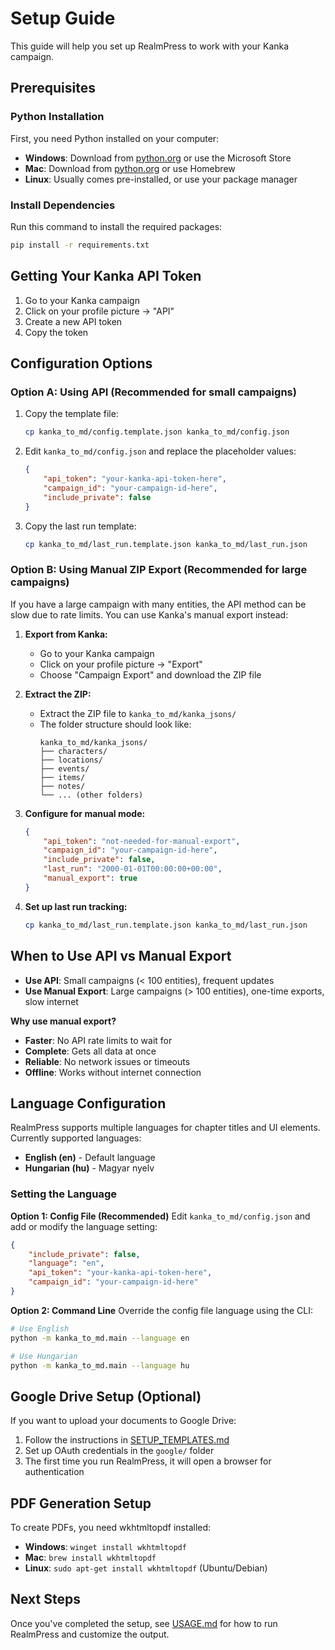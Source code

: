 # Setup Guide

This guide will help you set up RealmPress to work with your Kanka campaign.

## Prerequisites

### Python Installation
First, you need Python installed on your computer:
- **Windows**: Download from [python.org](https://python.org) or use the Microsoft Store
- **Mac**: Download from [python.org](https://python.org) or use Homebrew
- **Linux**: Usually comes pre-installed, or use your package manager

### Install Dependencies
Run this command to install the required packages:
```bash
pip install -r requirements.txt
```

## Getting Your Kanka API Token

1. Go to your Kanka campaign
2. Click on your profile picture → "API"
3. Create a new API token
4. Copy the token

## Configuration Options

### Option A: Using API (Recommended for small campaigns)

1. Copy the template file:
   ```bash
   cp kanka_to_md/config.template.json kanka_to_md/config.json
   ```

2. Edit `kanka_to_md/config.json` and replace the placeholder values:
   ```json
   {
       "api_token": "your-kanka-api-token-here",
       "campaign_id": "your-campaign-id-here",
       "include_private": false
   }
   ```

3. Copy the last run template:
   ```bash
   cp kanka_to_md/last_run.template.json kanka_to_md/last_run.json
   ```

### Option B: Using Manual ZIP Export (Recommended for large campaigns)

If you have a large campaign with many entities, the API method can be slow due to rate limits. You can use Kanka's manual export instead:

1. **Export from Kanka:**
   - Go to your Kanka campaign
   - Click on your profile picture → "Export"
   - Choose "Campaign Export" and download the ZIP file

2. **Extract the ZIP:**
   - Extract the ZIP file to `kanka_to_md/kanka_jsons/`
   - The folder structure should look like:
     ```
     kanka_to_md/kanka_jsons/
     ├── characters/
     ├── locations/
     ├── events/
     ├── items/
     ├── notes/
     └── ... (other folders)
     ```

3. **Configure for manual mode:**
   ```json
   {
       "api_token": "not-needed-for-manual-export",
       "campaign_id": "your-campaign-id-here",
       "include_private": false,
       "last_run": "2000-01-01T00:00:00+00:00",
       "manual_export": true
   }
   ```

4. **Set up last run tracking:**
   ```bash
   cp kanka_to_md/last_run.template.json kanka_to_md/last_run.json
   ```

## When to Use API vs Manual Export

- **Use API**: Small campaigns (< 100 entities), frequent updates
- **Use Manual Export**: Large campaigns (> 100 entities), one-time exports, slow internet

**Why use manual export?**
- **Faster**: No API rate limits to wait for
- **Complete**: Gets all data at once
- **Reliable**: No network issues or timeouts
- **Offline**: Works without internet connection

## Language Configuration

RealmPress supports multiple languages for chapter titles and UI elements. Currently supported languages:
- **English (en)** - Default language
- **Hungarian (hu)** - Magyar nyelv

### Setting the Language

**Option 1: Config File (Recommended)**
Edit `kanka_to_md/config.json` and add or modify the language setting:
```json
{
    "include_private": false,
    "language": "en",
    "api_token": "your-kanka-api-token-here",
    "campaign_id": "your-campaign-id-here"
}
```

**Option 2: Command Line**
Override the config file language using the CLI:
```bash
# Use English
python -m kanka_to_md.main --language en

# Use Hungarian
python -m kanka_to_md.main --language hu
```

## Google Drive Setup (Optional)

If you want to upload your documents to Google Drive:

1. Follow the instructions in [SETUP_TEMPLATES.md](SETUP_TEMPLATES.md)
2. Set up OAuth credentials in the `google/` folder
3. The first time you run RealmPress, it will open a browser for authentication

## PDF Generation Setup

To create PDFs, you need wkhtmltopdf installed:

- **Windows**: `winget install wkhtmltopdf`
- **Mac**: `brew install wkhtmltopdf`
- **Linux**: `sudo apt-get install wkhtmltopdf` (Ubuntu/Debian)

## Next Steps

Once you've completed the setup, see [USAGE.md](USAGE.md) for how to run RealmPress and customize the output.
